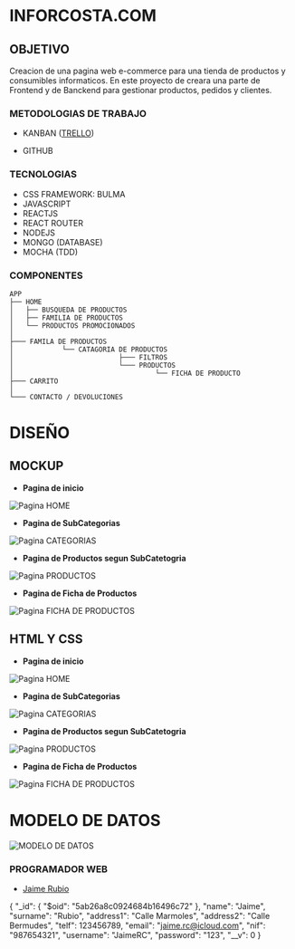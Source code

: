 # INFORCOSTA.COM


## OBJETIVO

Creacion de una pagina web e-commerce para una tienda de productos y consumibles informaticos. En este proyecto de creara una parte de Frontend y de Banckend para gestionar productos, pedidos y clientes.
<br>


### METODOLOGIAS DE TRABAJO

- KANBAN (<a href="https://trello.com/b/qjSDJ8yw/inforcostacom">TRELLO</a>)

- GITHUB

### TECNOLOGIAS

- CSS FRAMEWORK: BULMA
- JAVASCRIPT
- REACTJS
- REACT ROUTER
- NODEJS
- MONGO (DATABASE)
- MOCHA (TDD)


### COMPONENTES

``` bh
APP
├── HOME
│   ├── BUSQUEDA DE PRODUCTOS
│   ├── FAMILIA DE PRODUCTOS
│   └── PRODUCTOS PROMOCIONADOS
│
├─── FAMILA DE PRODUCTOS
│            └── CATAGORIA DE PRODUCTOS
│                          ├─── FILTROS
│                          └─── PRODUCTOS
│                                   └── FICHA DE PRODUCTO
├─── CARRITO 
│ 
└─── CONTACTO / DEVOLUCIONES

```


# DISEÑO


## MOCKUP

+ **Pagina de inicio**

![Pagina HOME](./inforcosta/public/design/images/mockup_home.png "Pagina HOME")

+ **Pagina de SubCategorias**

![Pagina CATEGORIAS](./inforcosta/public/design/images/mockup_categorias.png "Pagina CATEGORIAS")

+ **Pagina de Productos segun SubCatetogria**

![Pagina PRODUCTOS](./inforcosta/public/design/images/mockup_productos.png "Pagina de PRODUCTOS")

+ **Pagina de Ficha de Productos**

![Pagina FICHA DE PRODUCTOS](./inforcosta/public/design/images/mockup_ficha_de_productos.png "Pagina FICHA DE PRODUCTOS")



## HTML Y CSS

+ **Pagina de inicio**

![Pagina HOME](./inforcosta/public/design/images/Home.png "Pagina HOME")

+ **Pagina de SubCategorias**

![Pagina CATEGORIAS](./inforcosta/public/design/images/Categorias.png "Pagina CATEGORIAS")

+ **Pagina de Productos segun SubCatetogria**

![Pagina PRODUCTOS](./inforcosta/public/design/images/Productos.png "Pagina de PRODUCTOS")

+ **Pagina de Ficha de Productos**

![Pagina FICHA DE PRODUCTOS](./inforcosta/public/design/images/Ficha_de_Productos.png "Pagina FICHA DE PRODUCTOS")


# MODELO DE DATOS

![MODELO DE DATOS](./inforcosta/public/design/images/modelo_de_datos.png "MODELO DE DATOS")


### PROGRAMADOR WEB

- <a href="https://github.com/JaimeRC">Jaime Rubio</a>


{
    "_id": {
        "$oid": "5ab26a8c0924684b16496c72"
    },
    "name": "Jaime",
    "surname": "Rubio",
    "address1": "Calle Marmoles",
    "address2": "Calle Bermudes",
    "telf": 123456789,
    "email": "jaime.rc@icloud.com",
    "nif": "987654321",
    "username": "JaimeRC",
    "password": "123",
    "__v": 0
}